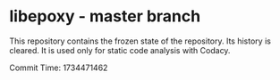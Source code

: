 # libepoxy - master branch

This repository contains the frozen state of the repository.
Its history is cleared. It is used only for static code
analysis with Codacy.

Commit Time: 1734471462